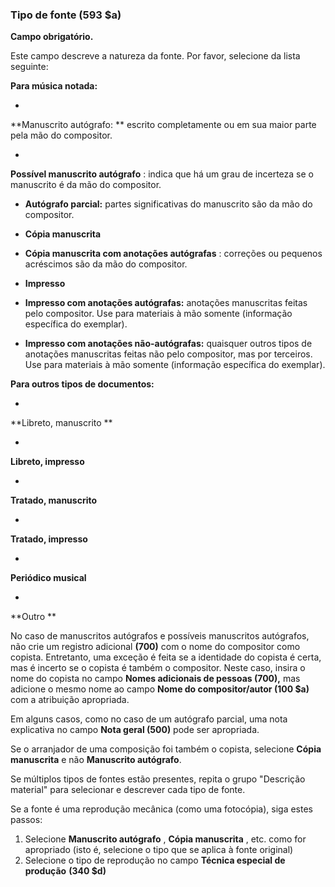 ### Tipo de fonte (593 $a)

**Campo obrigatório.**

Este campo descreve a natureza da fonte. Por favor, selecione da lista seguinte:

**Para música notada:**

- 

**Manuscrito autógrafo: ** escrito completamente ou em sua maior parte pela mão do compositor.

- 

**Possível manuscrito autógrafo** : indica que há um grau de incerteza se o manuscrito é da mão do compositor. 

- **Autógrafo parcial:** partes significativas do manuscrito são da mão do compositor.  

- **Cópia manuscrita**

- **Cópia manuscrita com anotações autógrafas** : correções ou pequenos acréscimos são da mão do compositor.

- **Impresso**

- **Impresso com anotações autógrafas:** anotações manuscritas feitas pelo compositor. Use para materiais à mão somente (informação específica do exemplar).  

- **Impresso com anotações não-autógrafas:** quaisquer outros tipos de anotações manuscritas feitas não pelo compositor, mas por terceiros. Use para materiais à mão somente (informação específica do exemplar). 

**Para outros tipos de documentos:**

- 

**Libreto, manuscrito **

- 

**Libreto, impresso**

- 

**Tratado, manuscrito**

- 

**Tratado, impresso**

- 

**Periódico musical**

- 

**Outro  **

No caso de manuscritos autógrafos e possíveis manuscritos autógrafos, não crie um registro adicional **(700)** com o nome do compositor como copista. Entretanto, uma exceção é feita se a identidade do copista é certa, mas é incerto se o copista é também o compositor. Neste caso, insira o nome do copista no campo **Nomes adicionais de pessoas (700),** mas adicione o mesmo nome ao campo **Nome do compositor/autor (100 $a)** com a atribuição apropriada.

Em alguns casos, como no caso de um autógrafo parcial, uma nota explicativa no campo **Nota geral (500)** pode ser apropriada.

Se o arranjador de uma composição foi também o copista, selecione **Cópia manuscrita** e não **Manuscrito autógrafo**.

Se múltiplos tipos de fontes estão presentes, repita o grupo "Descrição material" para selecionar e descrever cada tipo de fonte.

Se a fonte é uma reprodução mecânica (como uma fotocópia), siga estes passos:

1. Selecione **Manuscrito autógrafo** , **Cópia manuscrita** , etc. como for apropriado (isto é, selecione o tipo que se aplica à fonte original)
2. Selecione o tipo de reprodução no campo **Técnica especial de produção** **(340 $d)**